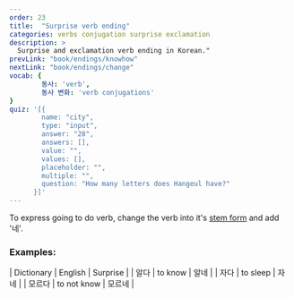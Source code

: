 ```yaml
---
order: 23
title:  "Surprise verb ending"
categories: verbs conjugation surprise exclamation
description: >
  Surprise and exclamation verb ending in Korean."
prevLink: "book/endings/knowhow"
nextLink: "book/endings/change"
vocab: {
		동사: 'verb',
		동사 변화: 'verb conjugations'
}
quiz: '[{
        name: "city",
        type: "input",
        answer: "28",
        answers: [],
        value: "",
        values: [],
        placeholder: "",
        multiple: "",
        question: "How many letters does Hangeul have?"
      }]'
---
```


To express going to do verb, change the verb into it's [stem form]({{site.baseurl}}/book/verbs/stem/)
and add '네'.

### Examples:

| Dictionary | English | Surprise |
| 알다 | to know | 알네 |
| 자다 | to sleep | 자네 |
| 모르다 | to not know | 모르네 |
